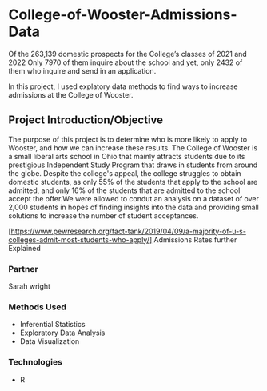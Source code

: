 # College-of-Wooster-Admissions-Data

Of the 263,139 domestic prospects for the College’s classes of 2021 and 2022 Only 7970 of them inquire about the school and yet, only 2432 of them who inquire and send in an application.

In this project, I used explatory data methods to find ways to increase admissions at the College of Wooster.


## Project Introduction/Objective
The purpose of this project is to determine who is more likely to apply to Wooster, and how we can increase these results. The College of Wooster is a small liberal arts school in Ohio that mainly attracts students due to its prestigious Independent Study Program that draws in students from around the globe. Despite the college's appeal, the college struggles to obtain domestic students, as only 55% of the students that apply to the school are admitted, and only 16% of the students that are admitted to the school accept the offer.We were allowed to condut an analysis on a dataset of over 2,000 students in hopes of finding insights into the data and providing small solutions to increase the number of student acceptances.

[https://www.pewresearch.org/fact-tank/2019/04/09/a-majority-of-u-s-colleges-admit-most-students-who-apply/] 
Admissions Rates further Explained

### Partner
Sarah wright 

### Methods Used
* Inferential Statistics
* Exploratory Data Analysis
* Data Visualization

### Technologies
* R

